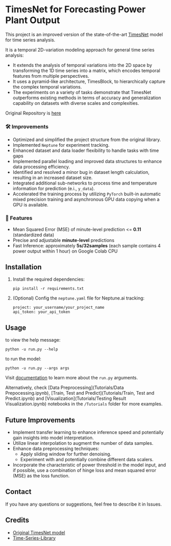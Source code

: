 # TimesNet for Forecasting Power Plant Output

<!-- start intro -->
This project is an improved version of the state-of-the-art [TimesNet](https://arxiv.org/abs/2210.02186) model for time
series analysis.

It is a temporal 2D-variation modeling approach for general time series analysis:

- It extends the analysis of temporal variations into the 2D space by transforming the 1D time series into a matrix,
  which encodes temporal features from multiple perspectives.
- It uses a pyramid-like architecture, TimesBlock, to hierarchically capture the complex temporal variations.
- The experiments on a variety of tasks demonstrate that TimesNet outperforms existing methods in terms of accuracy and
  generalization capability on datasets with diverse scales and complexities.

Original Repository is [here](https://github.com/thuml/Time-Series-Library)

### 🛠️ Improvements

- Optimized and simplified the project structure from the original library.
- Implemented `Neptune` for experiment tracking.
- Enhanced dataset and data loader flexibility to handle tasks with time gaps
- Implemented parallel loading and improved data structures to enhance data processing efficiency.
- Identified and resolved a minor bug in dataset length calculation, resulting in an increased dataset size.
- Integrated additional sub-networks to process time and temperature information for prediction (e.i., `y_data`).
- Accelerated the training process by utilizing `PyTorch` built-in automatic mixed precision training and asynchronous
  GPU data copying when a GPU is available.

### 🌟 Features

- Mean Squared Error (MSE) of minute-level prediction <= **0.11** (standardized data)
- Precise and adjustable **minute-level** predictions
- Fast Inference: approximately **5s/32samples** (each sample contains 4 power output within 1 hour) on Google Colab CPU

<!-- end intro -->

## Installation

<!-- start installation -->

1. Install the required dependencies:
   ```
   pip install -r requirements.txt
   ```
2. (Optional) Config the `neptune.yaml` file for Neptune.ai tracking:
   ```
   project: your_username/your_project_name
   api_token: your_api_token
   ```

<!-- end installation -->

<!-- start usage -->

## Usage

to view the help message:

```
python -u run.py --help
```

to run the model:

```
python -u run.py --args args
```

<!-- end usage -->

Visit [documentation](documentation.html) to learn more about the `run.py` arguments.

Alternatively, check [Data Preprocessing](Tutorials/Data Prepocessing.ipynb), [Train, Test and Predict](Tutorials/Train,
Test and Predict.ipynb) and [Visualization](Tutorials/Testing Result Visualization.ipynb) notebooks in the `/Tutorials`
folder for more examples.

## Future Improvements

- Implement transfer learning to enhance inference speed and potentially gain insights into model interpretation.
- Utilize linear interpolation to augment the number of data samples.
- Enhance data preprocessing techniques:
    - Apply sliding window for further denoising.
    - Experiment with and potentially combine different data scalers.
- Incorporate the characteristic of power threshold in the model input, and if possible,
  use a combination of hinge loss and mean squared error (MSE) as the loss function.


## Contact

If you have any questions or suggestions, feel free to describe it in Issues.

## Credits

- [Original TimesNet model](https://arxiv.org/abs/2210.02186)
- [Time-Series-Library](https://github.com/thuml/Time-Series-Library)

